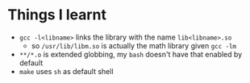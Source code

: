 # Things I learnt
* `gcc -l<libname>` links the library with the name `lib<libname>.so`
	* so `/usr/lib/libm.so` is actually the math library given `gcc -lm`
* `**/*.o` is extended globbing, my `bash` doesn't have that enabled by default
* `make` uses `sh` as default shell

